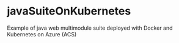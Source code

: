 # javaSuiteOnKubernetes
Example of java web multimodule suite deployed with Docker and Kubernetes on Azure (ACS)
